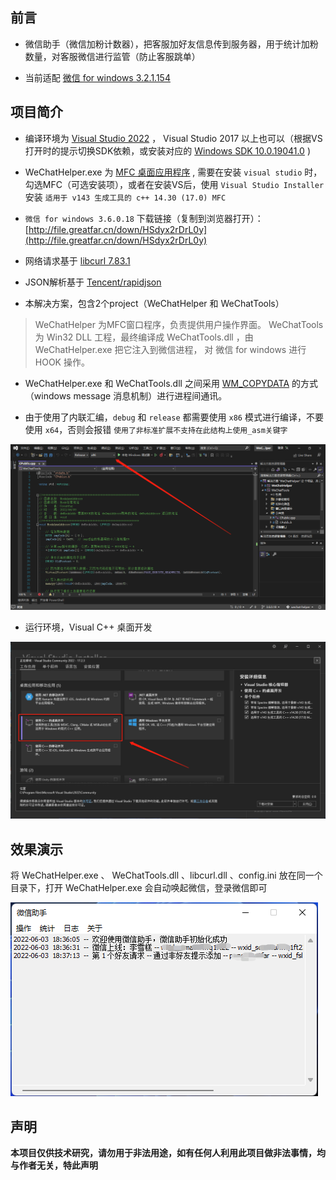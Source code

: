 ## 前言

* 微信助手（微信加粉计数器），把客服加好友信息传到服务器，用于统计加粉数量，对客服微信进行监管（防止客服跳单）

* 当前适配 [微信 for windows 3.2.1.154](https://pc.weixin.qq.com/)

## 项目简介

* 编译环境为 [Visual Studio 2022](https://visualstudio.microsoft.com/zh-hans/) ， Visual Studio 2017 以上也可以（根据VS打开时的提示切换SDK依赖，或安装对应的 [Windows SDK 10.0.19041.0](https://developer.microsoft.com/zh-cn/windows/downloads/sdk-archive/) )

* WeChatHelper.exe 为 [MFC 桌面应用程序](https://docs.microsoft.com/zh-cn/cpp/mfc/mfc-desktop-applications?view=msvc-170) , 需要在安装 `visual studio` 时，勾选MFC（可选安装项），或者在安装VS后，使用 `Visual Studio Installer` 安装 `适用于 v143 生成工具的 c++ 14.30 (17.0) MFC`

* `微信 for windows 3.6.0.18` 下载链接（复制到浏览器打开）：[http://file.greatfar.cn/down/HSdyx2rDrL0y](http://file.greatfar.cn/down/HSdyx2rDrL0y)

* 网络请求基于 [libcurl 7.83.1](https://curl.se/)

* JSON解析基于 [Tencent/rapidjson](https://github.com/Tencent/rapidjson/)

* 本解决方案，包含2个project（WeChatHelper 和 WeChatTools）
> WeChatHelper 为MFC窗口程序，负责提供用户操作界面。
 WeChatTools 为 Win32 DLL 工程，最终编译成 WeChatTools.dll ，由 WeChatHelper.exe 把它注入到微信进程， 对 微信 for windows 进行 HOOK 操作。

* WeChatHelper.exe 和 WeChatTools.dll 之间采用 [WM_COPYDATA](https://docs.microsoft.com/zh-cn/cpp/mfc/reference/cwnd-class?view=msvc-170#oncopydata) 的方式（windows message 消息机制）进行进程间通讯。

* 由于使用了内联汇编，`debug` 和 `release` 都需要使用 `x86` 模式进行编译，不要使用 `x64`，否则会报错 `使用了非标准扩展不支持在此结构上使用_asm关键字`

![_asm](assets/asm.png)

* 运行环境，Visual C++ 桌面开发

![_asm](assets/dev.png)

## 效果演示

将 WeChatHelper.exe 、 WeChatTools.dll 、libcurl.dll 、config.ini 放在同一个目录下，打开 WeChatHelper.exe 会自动唤起微信，登录微信即可

![1563680573456](assets/main.png)

## 声明

**本项目仅供技术研究，请勿用于非法用途，如有任何人利用此项目做非法事情，均与作者无关，特此声明**

